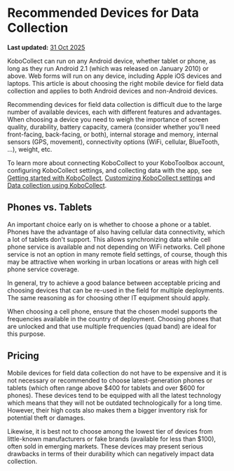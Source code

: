 # Recommended Devices for Data Collection
**Last updated:** <a href="https://github.com/kobotoolbox/docs/blob/0050a936217ec4b5b9cf44a66826778898ed29d5/source/devices_for_data_collection.md" class="reference">31 Oct 2025</a>


KoboCollect can run on any Android device, whether tablet or phone, as long as
they run Android 2.1 (which was released on January 2010) or above. Web forms
will run on any device, including Apple iOS devices and laptops. This article is
about choosing the right mobile device for field data collection and applies to
both Android devices and non-Android devices.

Recommending devices for field data collection is difficult due to the large
number of available devices, each with different features and advantages. When
choosing a device you need to weigh the importance of screen quality,
durability, battery capacity, camera (consider whether you'll need front-facing,
back-facing, or both), internal storage and memory, internal sensors (GPS,
movement), connectivity options (WiFi, cellular, BlueTooth, ...), weight, etc.

<p class="note">
    To learn more about connecting KoboCollect to your KoboToolbox account, configuring KoboCollect settings, and collecting data with the app, see <a href="https://support.kobotoolbox.org/kobocollect_on_android_latest.html">Getting started with KoboCollect</a>, <a href="https://support.kobotoolbox.org/kobocollect_settings.html">Customizing KoboCollect settings</a> and <a href="https://support.kobotoolbox.org/data_collection_kobocollect.html">Data collection using KoboCollect</a>.
</p>

## Phones vs. Tablets

An important choice early on is whether to choose a phone or a tablet. Phones
have the advantage of also having cellular data connectivity, which a lot of
tablets don't support. This allows synchronizing data while cell phone service
is available and not depending on WiFi networks. Cell phone service is not an
option in many remote field settings, of course, though this may be attractive
when working in urban locations or areas with high cell phone service coverage.

In general, try to achieve a good balance between acceptable pricing and
choosing devices that can be re-used in the field for multiple deployments. The
same reasoning as for choosing other IT equipment should apply.

When choosing a cell phone, ensure that the chosen model supports the
frequencies available in the country of deployment. Choosing phones that are
unlocked and that use multiple frequencies (quad band) are ideal for this
purpose.

## Pricing

Mobile devices for field data collection do not have to be expensive and it is
not necessary or recommended to choose latest-generation phones or tablets
(which often range above $400 for tablets and over $600 for phones). These
devices tend to be equipped with all the latest technology which means that they
will not be outdated technologically for a long time. However, their high costs
also makes them a bigger inventory risk for potential theft or damages.

Likewise, it is best not to choose among the lowest tier of devices from
little-known manufacturers or fake brands (available for less than $100), often
sold in emerging markets. These devices may present serious drawbacks in terms
of their durability which can negatively impact data collection.
